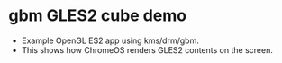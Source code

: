 # gbm GLES2 cube demo
* Example OpenGL ES2 app using kms/drm/gbm.
* This shows how ChromeOS renders GLES2 contents on the screen.